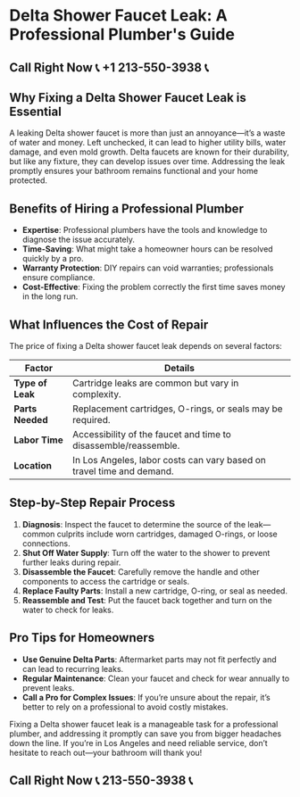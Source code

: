# Delta Shower Faucet Leak: A Professional Plumber's Guide  

## Call Right Now 📞 +1 213-550-3938 📞

## Why Fixing a Delta Shower Faucet Leak is Essential  

A leaking Delta shower faucet is more than just an annoyance—it’s a waste of water and money. Left unchecked, it can lead to higher utility bills, water damage, and even mold growth. Delta faucets are known for their durability, but like any fixture, they can develop issues over time. Addressing the leak promptly ensures your bathroom remains functional and your home protected.  

## Benefits of Hiring a Professional Plumber  

- **Expertise**: Professional plumbers have the tools and knowledge to diagnose the issue accurately.  
- **Time-Saving**: What might take a homeowner hours can be resolved quickly by a pro.  
- **Warranty Protection**: DIY repairs can void warranties; professionals ensure compliance.  
- **Cost-Effective**: Fixing the problem correctly the first time saves money in the long run.  

## What Influences the Cost of Repair  

The price of fixing a Delta shower faucet leak depends on several factors:  

| **Factor**                | **Details**                                                                 |  
|---------------------------|-----------------------------------------------------------------------------|  
| **Type of Leak**          | Cartridge leaks are common but vary in complexity.                         |  
| **Parts Needed**          | Replacement cartridges, O-rings, or seals may be required.                |  
| **Labor Time**            | Accessibility of the faucet and time to disassemble/reassemble.           |  
| **Location**              | In Los Angeles, labor costs can vary based on travel time and demand.      |  

## Step-by-Step Repair Process  

1. **Diagnosis**: Inspect the faucet to determine the source of the leak—common culprits include worn cartridges, damaged O-rings, or loose connections.  
2. **Shut Off Water Supply**: Turn off the water to the shower to prevent further leaks during repair.  
3. **Disassemble the Faucet**: Carefully remove the handle and other components to access the cartridge or seals.  
4. **Replace Faulty Parts**: Install a new cartridge, O-ring, or seal as needed.  
5. **Reassemble and Test**: Put the faucet back together and turn on the water to check for leaks.  

## Pro Tips for Homeowners  

- **Use Genuine Delta Parts**: Aftermarket parts may not fit perfectly and can lead to recurring leaks.  
- **Regular Maintenance**: Clean your faucet and check for wear annually to prevent leaks.  
- **Call a Pro for Complex Issues**: If you’re unsure about the repair, it’s better to rely on a professional to avoid costly mistakes.  

Fixing a Delta shower faucet leak is a manageable task for a professional plumber, and addressing it promptly can save you from bigger headaches down the line. If you’re in Los Angeles and need reliable service, don’t hesitate to reach out—your bathroom will thank you!
## Call Right Now 📞 213-550-3938 📞